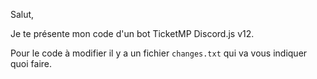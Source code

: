Salut,

Je te présente mon code d'un bot TicketMP Discord.js v12.

Pour le code à modifier il y a un fichier `changes.txt` qui va vous indiquer quoi faire.

